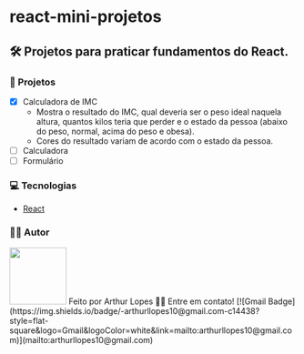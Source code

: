 # react-mini-projetos

## 🛠 Projetos para praticar fundamentos do React.

### 📂 Projetos
- [x] Calculadora de IMC
  - Mostra o resultado do IMC, qual deveria ser o peso ideal naquela altura, quantos kilos teria que perder e o estado da pessoa (abaixo do peso, normal, acima do peso e obesa).
  - Cores do resultado variam de acordo com o estado da pessoa.
- [ ] Calculadora
- [ ] Formulário

### 💻 Tecnologias
 - [React](https://pt-br.reactjs.org/)

### 👨‍💻 Autor
 <img src="https://avatars.githubusercontent.com/u/82395681?v=4" width="100px;" alt=""/>
  Feito por Arthur Lopes 👋🏽 Entre em contato!
  [![Gmail Badge](https://img.shields.io/badge/-arthurllopes10@gmail.com-c14438?style=flat-square&logo=Gmail&logoColor=white&link=mailto:arthurllopes10@gmail.com)](mailto:arthurllopes10@gmail.com)
